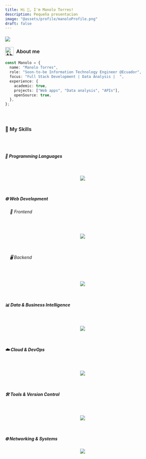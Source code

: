 ```yaml
---
title: Hi 👋, I'm Manolo Torres!
description: Pequeña presentacion
image: "@assets/profile/manoloProfile.png"
draft: false
---
```


<p align="center">
  <h4 href="https://github.com/DenverCoder1/readme-typing-svg">
    <img src="https://readme-typing-svg.herokuapp.com?font=Fira+Code&color=%2300FFB3&size=22&center=true&vCenter=true&width=800&height=100&lines=Soon-to-be+Information+Technology+Engineer;Full+Stack+Developer;Data+Analysis;Software%2C+Hardware+and+Operating+Systems+Management;Networking+and+Connectivity+Skills;Passionate+about+Application+Development;Always+learning+and+improving" />
  </h4>
</p>

<h3 style="
  display: flex;
  align-items: center;
  gap: 0.5rem;
  line-height: 1.2;
  margin: 1rem 0;
">
  <img 
    src="https://github.com/7oSkaaa/7oSkaaa/blob/main/Images/about_me.gif?raw=true" 
    width="28" 
    height="28"
    alt="About me"
    style="display: inline-block; vertical-align: middle; margin: 0; padding: 0;"
  />
  <span style="font-weight: 600;">About me</span>
</h3>

```typescript
const Manolo = {
  name: "Manolo Torres",
  role: "Soon-to-be Information Technology Engineer @Ecuador",
  focus: "Full Stack Development | Data Analysis |  ",
  experience: {
    academic: true,
    projects: ["Web apps", "Data analysis", "APIs"],
    openSource: true,
  },
};
```

<br>

<h3 style="
  display: flex;
  align-items: center;
  gap: 0.5rem;
  line-height: 1.2;
  margin: 1rem 0;
">

<span style="font-weight: 600;">🚀 My Skills</span>
</h3>


<br>

##### 🧠 Programming Languages

<br>

<p align="center"> <a href="https://skillicons.dev"> <img src="https://skillicons.dev/icons?i=py,java,cs,php,js,ts,cpp&perline=10" /> </a> </p>

<br>

##### 🌐 Web Development

###### &nbsp;&nbsp;&nbsp;&nbsp;🎨 Frontend

<br>

<p align="center"> <img src="https://skillicons.dev/icons?i=html,css,js,ts,react,bootstrap,tailwind,nextjs,astro&perline=10" /> </p>

<br>

###### &nbsp;&nbsp;&nbsp;&nbsp;🖥️ Backend

<br>

<p align="center"> <img src="https://skillicons.dev/icons?i=nodejs,express,php,java,cs,laravel,aspdotnet&perline=10" /> </p>

<br>

##### 📊 Data & Business Intelligence

<br>

<p align="center"> <img src="https://skillicons.dev/icons?i=py,postgres,mysql,mongodb,redis,anaconda,openai&perline=10" /> </p>

<br>

##### ☁️ Cloud & DevOps

<br>

<p align="center"> <img src="https://skillicons.dev/icons?i=aws,docker,kubernetes&perline=10" /> </p>

<br>

##### 🛠️ Tools & Version Control

<br>

<p align="center"> <img src="https://skillicons.dev/icons?i=git,github,vscode,postman,figma,md,json&perline=10" /> </p>

<br>

##### 🌐 Networking & Systems

<p align="center"> <img src="https://skillicons.dev/icons?i=linux,windows,ubuntu&perline=10" /> </p>
